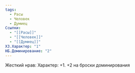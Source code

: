 ```yaml
---
tags:
  - Расы
  - Человек
  - Думиец
Ссылки:
  - "[[Расы]]"
  - "[[Человек]]"
  - "[[Думиец]]"
ХЗ.Характер: "1"
НБ.Доминирование: "2"
---
```

Жесткий нрав:
Характер: +1.
+2 на броски доминирования











